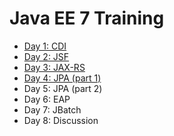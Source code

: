 # Java EE 7 Training

* [Day 1: CDI](./day1-cdi/)
* [Day 2: JSF](./day2-jsf/)
* [Day 3: JAX-RS](./day3-jaxrs/)
* [Day 4: JPA (part 1)](./day4-jpa1/)
* Day 5: JPA (part 2)
* Day 6: EAP
* Day 7: JBatch
* Day 8: Discussion
